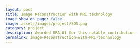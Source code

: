 ```yaml
---
layout: post
title: Image Reconstruction with MRI technology
image_show_on_page: false
image: assets/images/project/SOS.png
category: project
description: Awarded URA-01 for this notable contribution
permalink: Image-Reconstruction-with-MRI-technology
---
```

